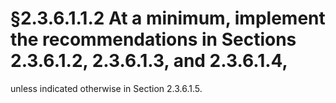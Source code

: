 # §2.3.6.1.1.2 At a minimum, implement the recommendations in Sections 2.3.6.1.2, 2.3.6.1.3, and 2.3.6.1.4,



unless indicated otherwise in Section 2.3.6.1.5.